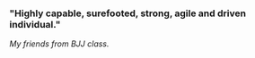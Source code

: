 ### "Highly capable, surefooted, strong, agile and driven individual." 
_My friends from BJJ class._



